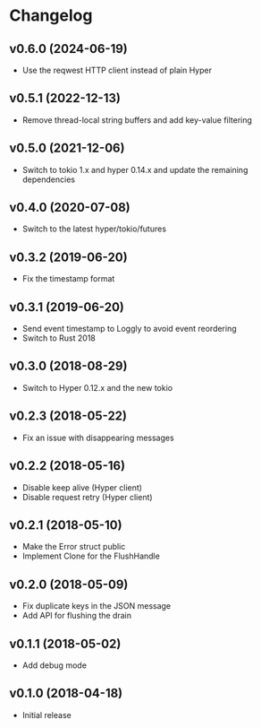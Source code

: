 # Changelog

## v0.6.0 (2024-06-19)

* Use the reqwest HTTP client instead of plain Hyper

## v0.5.1 (2022-12-13)

* Remove thread-local string buffers and add key-value filtering

## v0.5.0 (2021-12-06)

* Switch to tokio 1.x and hyper 0.14.x and update the remaining dependencies

## v0.4.0 (2020-07-08)

* Switch to the latest hyper/tokio/futures

## v0.3.2 (2019-06-20)

* Fix the timestamp format

## v0.3.1 (2019-06-20)

* Send event timestamp to Loggly to avoid event reordering
* Switch to Rust 2018

## v0.3.0 (2018-08-29)

* Switch to Hyper 0.12.x and the new tokio

## v0.2.3 (2018-05-22)

* Fix an issue with disappearing messages

## v0.2.2 (2018-05-16)

* Disable keep alive (Hyper client)
* Disable request retry (Hyper client)

## v0.2.1 (2018-05-10)

* Make the Error struct public
* Implement Clone for the FlushHandle

## v0.2.0 (2018-05-09)

* Fix duplicate keys in the JSON message
* Add API for flushing the drain

## v0.1.1 (2018-05-02)

* Add debug mode

## v0.1.0 (2018-04-18)

* Initial release
